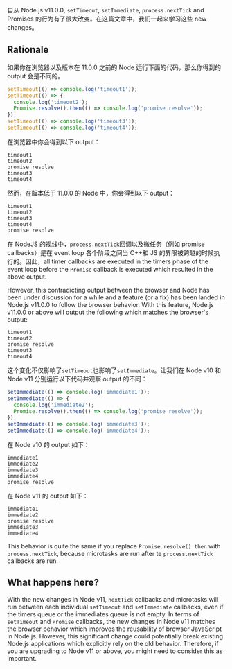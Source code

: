 自从 Node.js v11.0.0, `setTimeout`, `setImmediate`, `process.nextTick` and Promises 的行为有了很大改变。在这篇文章中，我们一起来学习这些 new changes。

## Rationale

如果你在浏览器以及版本在 11.0.0 之前的 Node 运行下面的代码，那么你得到的 output 会是不同的。

```js
setTimeout(() => console.log('timeout1'));
setTimeout(() => {
  console.log('timeout2');
  Promise.resolve().then(() => console.log('promise resolve'));
});
setTimeout(() => console.log('timeout3'));
setTimeout(() => console.log('timeout4'));
```

在浏览器中你会得到以下 output：

```
timeout1
timeout2
promise resolve
timeout3
timeout4
```

然而，在版本低于 11.0.0 的 Node 中，你会得到以下 output：

```
timeout1
timeout2
timeout3
timeout4
promise resolve
```

在 NodeJS 的视线中，`process.nextTick`回调以及微任务（例如 promise callbacks）是在 event loop 各个阶段之间当 C++和 JS 的界限被跨越的时候执行的。因此，all timer callbacks are executed in the timers phase of the event loop before the `Promise` callback is executed which resulted in the above output.

However, this contradicting output between the browser and Node has been under discussion for a while and a feature (or a fix) has been landed in Node.js v11.0.0 to follow the browser behavior. With this feature, Node.js v11.0.0 or above will output the following which matches the browser's output:

```
timeout1
timeout2
promise resolve
timeout3
timeout4
```

这个变化不仅影响了`setTimeout`也影响了`setImmediate`。让我们在 Node v10 和 Node v11 分别运行以下代码并观察 output 的不同：

```js
setImmediate(() => console.log('immediate1'));
setImmediate(() => {
  console.log('immediate2');
  Promise.resolve().then(() => console.log('promise resolve'));
});
setImmediate(() => console.log('immediate3'));
setImmediate(() => console.log('immediate4'));
```

在 Node v10 的 output 如下：

```
immediate1
immediate2
immediate3
immediate4
promise resolve
```

在 Node v11 的 output 如下：

```
immediate1
immediate2
promise resolve
immediate3
immediate4
```

This behavior is quite the same if you replace `Promise.resolve().then` with `process.nextTick`, because microtasks are run after te `process.nextTick` callbacks are run.

## What happens here?

With the new changes in Node v11, `nextTick` callbacks and microtasks will run between each individual `setTimeout` and `setImmediate` callbacks, even if the timers queue or the immediates queue is not empty. In terms of `setTimeout` and `Promise` callbacks, the new changes in Node v11 matches the browser behavior which improves the reusability of browser JavaScript in Node.js. However, this significant change could potentially break existing Node.js applications which explicitly rely on the old behavior. Therefore, if you are upgrading to Node v11 or above, you might need to consider this as important.
